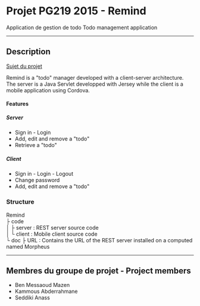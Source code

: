 # Projet PG219 2015 - Remind
Application de gestion de todo
Todo management application

---

## Description 
[Sujet du projet](http://www.labri.fr/perso/falleri/dist/ens/pg219/projets/Projet2015.pdf "Sujet du projet") <br/>

Remind is a "todo" manager developed with a client-server architecture. The server is a Java Servlet developped with Jersey while the client is a mobile application using Cordova.

#### Features
##### Server
 * Sign in - Login
 * Add, edit and remove a "todo"
 * Retrieve a "todo"

##### Client
 * Sign in - Login - Logout
 * Change password
 * Add, edit and remove a "todo"

### Structure
Remind<br/>
	├ code<br/>
	│	├ server : REST server source code<br/>
	│	└ client : Mobile client source code<br/>
	└ doc
		├ URL : Contains the URL of the REST server installed on a computed named Morpheus <br/>
		
---

## Membres du groupe de projet - Project members

* Ben Messaoud Mazen
* Kammous Abderrahmane
* Seddiki Anass
